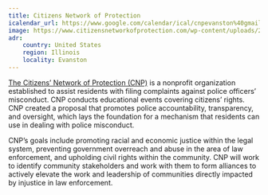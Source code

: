 ```yaml
---
title: Citizens Network of Protection
icalendar_url: https://www.google.com/calendar/ical/cnpevanston%40gmail.com/public/basic.ics
image: https://www.citizensnetworkofprotection.com/wp-content/uploads/2019/10/cropped-IMG_4426.jpg
adr:
    country: United States
    region: Illinois
    locality: Evanston
---
```


[The Citizens&rsquo; Network of Protection (CNP)](https://www.citizensnetworkofprotection.com/) is a nonprofit organization established to assist residents with filing complaints against police officers&rsquo; misconduct. CNP conducts educational events covering citizens&rsquo; rights. CNP created a proposal that promotes police accountability, transparency, and oversight, which lays the foundation for a mechanism that residents can use in dealing with police misconduct.

CNP&rsquo;s goals include promoting racial and economic justice within the legal system, preventing government overreach and abuse in the area of law enforcement, and upholding civil rights within the community. CNP will work to identify community stakeholders and work with them to form alliances to actively elevate the work and leadership of communities directly impacted by injustice in law enforcement.
